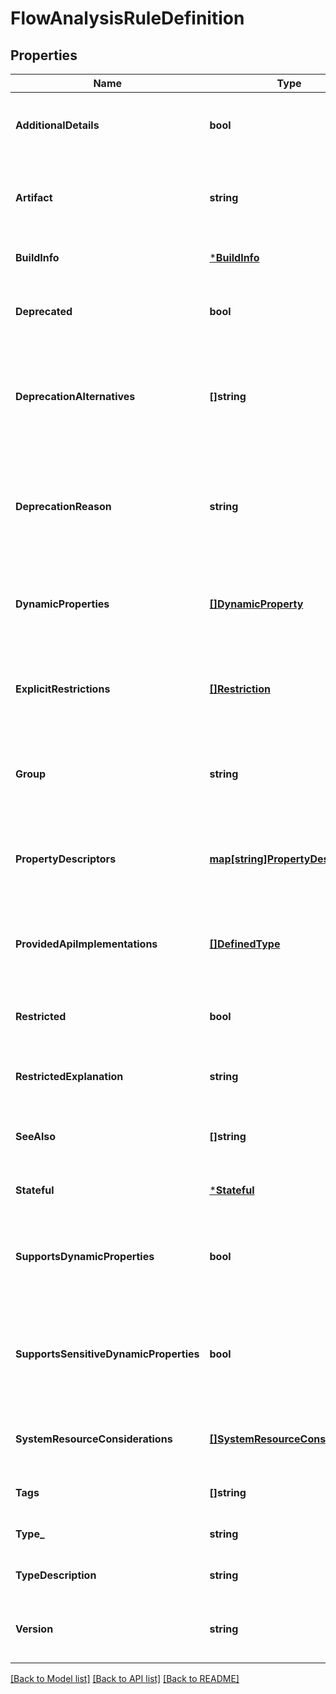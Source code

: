 # FlowAnalysisRuleDefinition

## Properties
Name | Type | Description | Notes
------------ | ------------- | ------------- | -------------
**AdditionalDetails** | **bool** | Indicates if the component has additional details documentation | [optional] [default to null]
**Artifact** | **string** | The artifact name of the bundle that provides the referenced type. | [optional] [default to null]
**BuildInfo** | [***BuildInfo**](BuildInfo.md) |  | [optional] [default to null]
**Deprecated** | **bool** | Whether or not the component has been deprecated | [optional] [default to null]
**DeprecationAlternatives** | **[]string** | If this component has been deprecated, this optional field provides alternatives to use | [optional] [default to null]
**DeprecationReason** | **string** | If this component has been deprecated, this optional field can be used to provide an explanation | [optional] [default to null]
**DynamicProperties** | [**[]DynamicProperty**](DynamicProperty.md) | Describes the dynamic properties supported by this component | [optional] [default to null]
**ExplicitRestrictions** | [**[]Restriction**](Restriction.md) | Explicit restrictions that indicate a require permission to use the component | [optional] [default to null]
**Group** | **string** | The group name of the bundle that provides the referenced type. | [optional] [default to null]
**PropertyDescriptors** | [**map[string]PropertyDescriptor**](PropertyDescriptor.md) | Descriptions of configuration properties applicable to this component. | [optional] [default to null]
**ProvidedApiImplementations** | [**[]DefinedType**](DefinedType.md) | If this type represents a provider for an interface, this lists the APIs it implements | [optional] [default to null]
**Restricted** | **bool** | Whether or not the component has a general restriction | [optional] [default to null]
**RestrictedExplanation** | **string** | An optional description of the general restriction | [optional] [default to null]
**SeeAlso** | **[]string** | The names of other component types that may be related | [optional] [default to null]
**Stateful** | [***Stateful**](Stateful.md) |  | [optional] [default to null]
**SupportsDynamicProperties** | **bool** | Whether or not this component makes use of dynamic (user-set) properties. | [optional] [default to null]
**SupportsSensitiveDynamicProperties** | **bool** | Whether or not this component makes use of sensitive dynamic (user-set) properties. | [optional] [default to null]
**SystemResourceConsiderations** | [**[]SystemResourceConsideration**](SystemResourceConsideration.md) | The system resource considerations for the given component | [optional] [default to null]
**Tags** | **[]string** | The tags associated with this type | [optional] [default to null]
**Type_** | **string** | The fully-qualified class type | [optional] [default to null]
**TypeDescription** | **string** | The description of the type. | [optional] [default to null]
**Version** | **string** | The version of the bundle that provides the referenced type. | [optional] [default to null]

[[Back to Model list]](../README.md#documentation-for-models) [[Back to API list]](../README.md#documentation-for-api-endpoints) [[Back to README]](../README.md)


